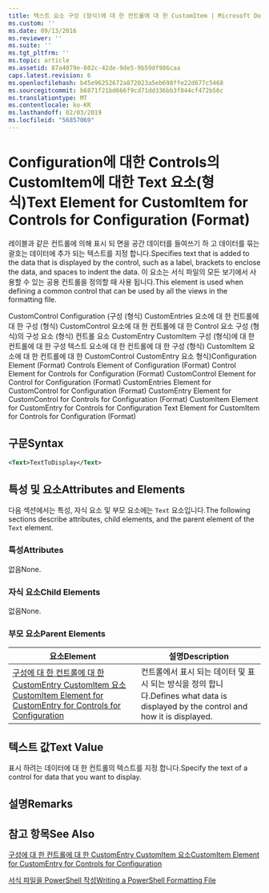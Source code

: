 ```yaml
---
title: 텍스트 요소 구성 (형식)에 대 한 컨트롤에 대 한 CustomItem | Microsoft Docs
ms.custom: ''
ms.date: 09/13/2016
ms.reviewer: ''
ms.suite: ''
ms.tgt_pltfrm: ''
ms.topic: article
ms.assetid: 87a4079e-602c-42de-9de5-9b59df986caa
caps.latest.revision: 6
ms.openlocfilehash: b45e96252672a872023a5eb698ffe22d677c5468
ms.sourcegitcommit: b6871f21bd666f9cd71dd336bb3f844cf472b56c
ms.translationtype: MT
ms.contentlocale: ko-KR
ms.lasthandoff: 02/03/2019
ms.locfileid: "56857069"
---
```

# <a name="text-element-for-customitem-for-controls-for-configuration-format"></a><span data-ttu-id="725c6-102">Configuration에 대한 Controls의 CustomItem에 대한 Text 요소(형식)</span><span class="sxs-lookup"><span data-stu-id="725c6-102">Text Element for CustomItem for Controls for Configuration (Format)</span></span>

<span data-ttu-id="725c6-103">레이블과 같은 컨트롤에 의해 표시 되 면을 공간 데이터를 들여쓰기 하 고 데이터를 묶는 괄호는 데이터에 추가 되는 텍스트를 지정 합니다.</span><span class="sxs-lookup"><span data-stu-id="725c6-103">Specifies text that is added to the data that is displayed by the control, such as a label, brackets to enclose the data, and spaces to indent the data.</span></span> <span data-ttu-id="725c6-104">이 요소는 서식 파일의 모든 보기에서 사용할 수 있는 공용 컨트롤을 정의할 때 사용 됩니다.</span><span class="sxs-lookup"><span data-stu-id="725c6-104">This element is used when defining a common control that can be used by all the views in the formatting file.</span></span>

<span data-ttu-id="725c6-105">CustomControl Configuration (구성 (형식) CustomEntries 요소에 대 한 컨트롤에 대 한 구성 (형식) CustomControl 요소에 대 한 컨트롤에 대 한 Control 요소 구성 (형식)의 구성 요소 (형식) 컨트롤 요소 CustomEntry CustomItem 구성 (형식)에 대 한 컨트롤에 대 한 구성 텍스트 요소에 대 한 컨트롤에 대 한 구성 (형식) CustomItem 요소에 대 한 컨트롤에 대 한 CustomControl CustomEntry 요소 형식)</span><span class="sxs-lookup"><span data-stu-id="725c6-105">Configuration Element (Format) Controls Element of Configuration (Format) Control Element for Controls for Configuration (Format) CustomControl Element for Control for Configuration (Format) CustomEntries Element for CustomControl for Configuration (Format) CustomEntry Element for CustomControl for Controls for Configuration (Format) CustomItem Element for CustomEntry for Controls for Configuration Text Element for CustomItem for Controls for Configuration (Format)</span></span>

## <a name="syntax"></a><span data-ttu-id="725c6-106">구문</span><span class="sxs-lookup"><span data-stu-id="725c6-106">Syntax</span></span>

```xml
<Text>TextToDisplay</Text>
```

## <a name="attributes-and-elements"></a><span data-ttu-id="725c6-107">특성 및 요소</span><span class="sxs-lookup"><span data-stu-id="725c6-107">Attributes and Elements</span></span>

<span data-ttu-id="725c6-108">다음 섹션에서는 특성, 자식 요소 및 부모 요소에는 `Text` 요소입니다.</span><span class="sxs-lookup"><span data-stu-id="725c6-108">The following sections describe attributes, child elements, and the parent element of the `Text` element.</span></span>

### <a name="attributes"></a><span data-ttu-id="725c6-109">특성</span><span class="sxs-lookup"><span data-stu-id="725c6-109">Attributes</span></span>

<span data-ttu-id="725c6-110">없음</span><span class="sxs-lookup"><span data-stu-id="725c6-110">None.</span></span>

### <a name="child-elements"></a><span data-ttu-id="725c6-111">자식 요소</span><span class="sxs-lookup"><span data-stu-id="725c6-111">Child Elements</span></span>

<span data-ttu-id="725c6-112">없음</span><span class="sxs-lookup"><span data-stu-id="725c6-112">None.</span></span>

### <a name="parent-elements"></a><span data-ttu-id="725c6-113">부모 요소</span><span class="sxs-lookup"><span data-stu-id="725c6-113">Parent Elements</span></span>

|<span data-ttu-id="725c6-114">요소</span><span class="sxs-lookup"><span data-stu-id="725c6-114">Element</span></span>|<span data-ttu-id="725c6-115">설명</span><span class="sxs-lookup"><span data-stu-id="725c6-115">Description</span></span>|
|-------------|-----------------|
|[<span data-ttu-id="725c6-116">구성에 대 한 컨트롤에 대 한 CustomEntry CustomItem 요소</span><span class="sxs-lookup"><span data-stu-id="725c6-116">CustomItem Element for CustomEntry for Controls for Configuration</span></span>](./customitem-element-for-customentry-for-controls-for-configuration-format.md)|<span data-ttu-id="725c6-117">컨트롤에서 표시 되는 데이터 및 표시 되는 방식을 정의 합니다.</span><span class="sxs-lookup"><span data-stu-id="725c6-117">Defines what data is displayed by the control and how it is displayed.</span></span>|

## <a name="text-value"></a><span data-ttu-id="725c6-118">텍스트 값</span><span class="sxs-lookup"><span data-stu-id="725c6-118">Text Value</span></span>

<span data-ttu-id="725c6-119">표시 하려는 데이터에 대 한 컨트롤의 텍스트를 지정 합니다.</span><span class="sxs-lookup"><span data-stu-id="725c6-119">Specify the text of a control for data that you want to display.</span></span>

## <a name="remarks"></a><span data-ttu-id="725c6-120">설명</span><span class="sxs-lookup"><span data-stu-id="725c6-120">Remarks</span></span>

## <a name="see-also"></a><span data-ttu-id="725c6-121">참고 항목</span><span class="sxs-lookup"><span data-stu-id="725c6-121">See Also</span></span>

[<span data-ttu-id="725c6-122">구성에 대 한 컨트롤에 대 한 CustomEntry CustomItem 요소</span><span class="sxs-lookup"><span data-stu-id="725c6-122">CustomItem Element for CustomEntry for Controls for Configuration</span></span>](./customitem-element-for-customentry-for-controls-for-configuration-format.md)

[<span data-ttu-id="725c6-123">서식 파일을 PowerShell 작성</span><span class="sxs-lookup"><span data-stu-id="725c6-123">Writing a PowerShell Formatting File</span></span>](./writing-a-powershell-formatting-file.md)
